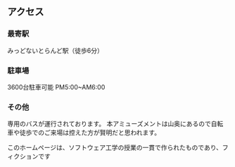 ## アクセス

### 最寄駅
みっどないとらんど駅（徒歩6分）

### 駐車場
3600台駐車可能
PM5:00~AM6:00

### その他
専用のバスが運行されております。
本アミューズメントは山奥にあるので自転車や徒歩でのご来場は控えた方が賢明だと思われます。

このホームページは、ソフトウェア工学の授業の一貫で作られたものであり、フィクションです
